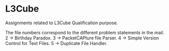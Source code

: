 # L3Cube
Assignments related to L3Cube Qualification purpose.

The file numbers correspond to the different problem statements in the mail.
2 -> Birthday Paradox.
3 -> PacketCAPture file Parser.
4 -> Simple Version Control for Text Files.
5 -> Duplicate File Handler.

